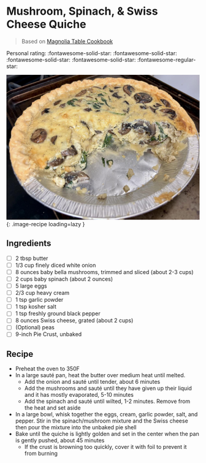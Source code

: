 # Mushroom, Spinach, & Swiss Cheese Quiche

> Based on [Magnolia Table Cookbook](https://magnolia.com/shop/product/365289078788/magnolia-table-cookbook)

<!-- {cts} rating=4; (User can specify rating on scale of 1-5) -->

Personal rating: :fontawesome-solid-star: :fontawesome-solid-star: :fontawesome-solid-star: :fontawesome-solid-star: :fontawesome-regular-star:

<!-- {cte} -->

<!-- {cts} name_image=mushroom_spinach_quiche.jpeg; (User can specify image name) -->

![mushroom_spinach_quiche.jpeg](./mushroom_spinach_quiche.jpeg){: .image-recipe loading=lazy }

<!-- {cte} -->

## Ingredients

- [ ] 2 tbsp butter
- [ ] 1/3 cup finely diced white onion
- [ ] 8 ounces baby bella mushrooms, trimmed and sliced (about 2-3 cups)
- [ ] 2 cups baby spinach (about 2 ounces)
- [ ] 5 large eggs
- [ ] 2/3 cup heavy cream
- [ ] 1 tsp garlic powder
- [ ] 1 tsp kosher salt
- [ ] 1 tsp freshly ground black pepper
- [ ] 8 ounces Swiss cheese, grated (about 2 cups)
- [ ] (Optional) peas
- [ ] 9-inch Pie Crust, unbaked

## Recipe

- Preheat the oven to 350F
- In a large sauté pan, heat the butter over medium heat until melted.
    - Add the onion and sauté until tender, about 6 minutes
    - Add the mushrooms and sauté until they have given up their liquid and it has mostly evaporated, 5-10 minutes
    - Add the spinach and sauté until wilted, 1-2 minutes. Remove from the heat and set aside
- In a large bowl, whisk together the eggs, cream, garlic powder, salt, and pepper. Stir in the spinach/mushroom mixture and the Swiss cheese then pour the mixture into the unbaked pie shell
- Bake until the quiche is lightly golden and set in the center when the pan is gently pushed, about 45 minutes
    - If the crust is browning too quickly, cover it with foil to prevent it from burning
